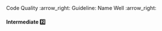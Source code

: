 <link rel="stylesheet" href="{{baseUrl}}/css/textbook.css">

<div class="website-content">

<div id="path">Code Quality :arrow_right: Guideline: Name Well :arrow_right:</div>

<div id="title">

#### Intermediate :two:

</div>

<div id="body">

<panel header="**Use Name to Explain**"
    type="seamless" alt="indentation">
  <include src="../../practices/useNameExplain/index.md#main" />
</panel>

<panel header="**Not Too Long, Not Too Short**"
    type="seamless" alt="indentation">
  <include src="../../practices/notTooLongNorShort/index.md#main" />
</panel>

<panel header="**Avoid Misleading Names**"
    type="seamless" alt="indentation">
  <include src="../../practices/avoidMisleadingNames/index.md#main" />
</panel>

</div>

</div>
